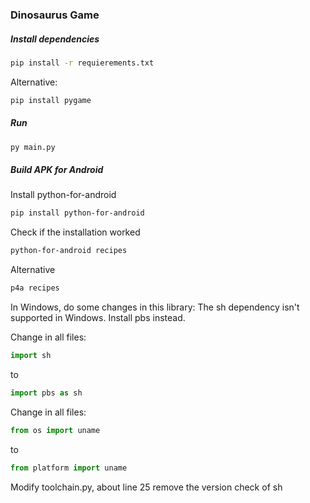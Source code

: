 ### Dinosaurus Game

##### Install dependencies
````bash
pip install -r requierements.txt
````

Alternative:
````bash
pip install pygame
````

##### Run
````bash
py main.py
````


##### Build APK for Android
Install  python-for-android
````bash
pip install python-for-android
````

Check if the installation worked
````bash
python-for-android recipes
````
Alternative
````bash
p4a recipes
````

In Windows, do some changes in this library:
The sh dependency isn't supported in Windows. Install pbs instead.

Change in all files:
````python
import sh
````
to
````python
import pbs as sh
````

Change in all files:
````python
from os import uname
````
to
````python
from platform import uname
````

Modify toolchain.py, about line 25 remove the version check of sh
